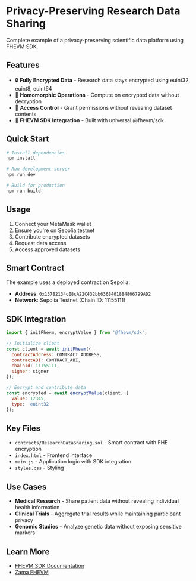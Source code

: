 # Privacy-Preserving Research Data Sharing

Complete example of a privacy-preserving scientific data platform using FHEVM SDK.

## Features

- 🔒 **Fully Encrypted Data** - Research data stays encrypted using euint32, euint8, euint64
- 🧮 **Homomorphic Operations** - Compute on encrypted data without decryption
- 🤝 **Access Control** - Grant permissions without revealing dataset contents
- 🚀 **FHEVM SDK Integration** - Built with universal @fhevm/sdk

## Quick Start

```bash
# Install dependencies
npm install

# Run development server
npm run dev

# Build for production
npm run build
```

## Usage

1. Connect your MetaMask wallet
2. Ensure you're on Sepolia testnet
3. Contribute encrypted datasets
4. Request data access
5. Access approved datasets

## Smart Contract

The example uses a deployed contract on Sepolia:
- **Address**: `0x13782134cE8cA22C432bb636B401884806799AD2`
- **Network**: Sepolia Testnet (Chain ID: 11155111)

## SDK Integration

```javascript
import { initFhevm, encryptValue } from '@fhevm/sdk';

// Initialize client
const client = await initFhevm({
  contractAddress: CONTRACT_ADDRESS,
  contractABI: CONTRACT_ABI,
  chainId: 11155111,
  signer: signer
});

// Encrypt and contribute data
const encrypted = await encryptValue(client, {
  value: 12345,
  type: 'euint32'
});
```

## Key Files

- `contracts/ResearchDataSharing.sol` - Smart contract with FHE encryption
- `index.html` - Frontend interface
- `main.js` - Application logic with SDK integration
- `styles.css` - Styling

## Use Cases

- **Medical Research** - Share patient data without revealing individual health information
- **Clinical Trials** - Aggregate trial results while maintaining participant privacy
- **Genomic Studies** - Analyze genetic data without exposing sensitive markers

## Learn More

- [FHEVM SDK Documentation](../../packages/fhevm-sdk/README.md)
- [Zama FHEVM](https://docs.zama.ai/fhevm)

